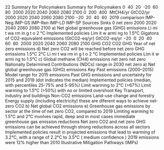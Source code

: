 22
Summary for Policymakers
Summary for Policymakers
0 
40 
20 
-20 
60 
80 
2000
2020
2040
2060
2080
2100
0 
200 
400 
MtCH4/yr
GtCO2/yr 
2000
2020
2040
2060
2080
2100
−20 
20 
40 
60 
2019
comparison
IMP-Neg
IMP-GS
IMP-Ren
IMP-LD
IMP-SP
Sources
Sinks
0
net zero
2000
2020
2040
2060
2080
2100
a) Net global greenhouse 
gas (GHG) emissions
Li
mi
t 
wa
rm
in
g t
o 2
°C
Implemented policies
Lim
it w
armi
ng to
 1.5°C
Gigatons of CO2-equivalent emissions (GtCO2-eq/yr)
GtCO2-eq/yr 
−20 
0 
20 
40 
60 
80 
2000
2020
2040
2060
2080
2100
GHG
CO2
CO2
GHG
Year of net zero emissions
d)  Net zero  CO2 will be reached 
before  net zero  GHG emissions
1.5°C
2°C
Li
mi
t 
wa
rm
in
g t
o 2
°C
Implemented policies
Lim
it w
armi
ng to
 1.5°C
c) Global methane (CH4) emissions
net zero
net zero
Nationally Determined 
Contributions (NDCs) 
range in 2030
net zero
a) Net global greenhouse 
gas (GHG) emissions
Key
Past emissions (2000–2015)
Model range for 2015 emissions
Past GHG emissions and uncertainty for 
2015 and 2019 (dot indicates the median) 
Implemented policies 
(median, with percentiles 25-75% and 5-95%)
Limit warming to 2°C (>67%)
Limit warming to 1.5°C (>50%)
with no or limited overshoot
Key
Transport, industry and buildings
Non-CO2 emissions 
Land-use change and forestry
Energy supply (including electricity)
these are diferent 
ways to achieve 
net-zero CO2
b) Net global CO2 emissions
e) Greenhouse gas emissions by 
sector at the time of net zero 
CO2, compared to 2019
Limiting warming to 1.5°C and 2°C involves rapid, deep and 
in most cases immediate greenhouse gas emission reductions
Net zero  CO2 and net zero GHG emissions can be achieved through strong reductions across all sectors
Implemented policies result in projected 
emissions that lead to warming of 3.2°C, with 
a range of 2.2°C to 3.5°C (
medium confidence
)
2019 emissions were 
12% higher than 2010
Illustrative Mitigation 
Pathways (IMPs)
